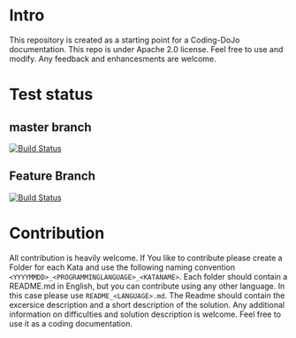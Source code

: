 # Intro
This repository is created as a starting point for a Coding-DoJo documentation. This repo is under Apache 2.0 license. Feel free to use and modify. Any feedback and enhancesments are welcome.

# Test status
## master branch
[![Build Status](https://travis-ci.org/TLoebner/codingdojo.svg?branch=master)](https://travis-ci.org/TLoebner/codingdojo)


## Feature Branch
[![Build Status](https://travis-ci.org/TLoebner/codingdojo.svg?branch=201700210_exploitKata)](https://travis-ci.org/TLoebner/codingdojo)

# Contribution
All contribution is heavily welcome. If You like to contribute please create a Folder for each Kata and use the following naming convention `<YYYYMMDD>_<PROGRAMMINGLANGUAGE>_<KATANAME>`. Each folder should contain a README.md in English, but you can contribute using any other language. In this case please use `README_<LANGUAGE>.md`. The Readme should contain the excersice description and a short description of the solution. Any additional information on difficulties and solution description is welcome. Feel free to use it as a coding documentation.
